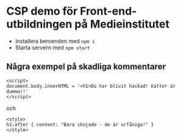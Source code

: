 # CSP demo för Front-end-utbildningen på Medieinstitutet

* Installera beroenden med `npm i`
* Starta servern med `npm start`


## Några exempel på skadliga kommentarer
```
<script>
document.body.innerHTML = '<h1>Du har blivit hackad! Katter är dumma!!'
</script>
```

och
```
<style>
h1:after { content: "Bara skojade - de är urfåniga!" }
</style>
```
